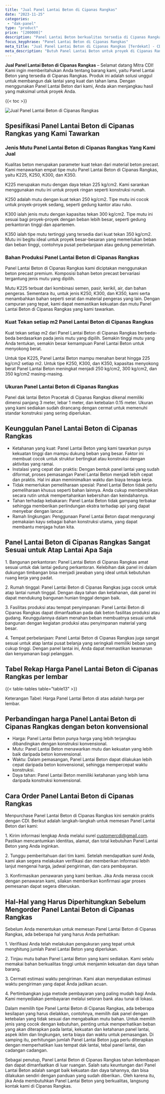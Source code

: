 ```yaml
---
title: "Jual Panel Lantai Beton di Cipanas Rangkas"
date: "2023-11-25"
categories:
 - "dak-panel"
type: "product"
price: "[200000]"
description: "Panel Lantai Beton berkualitas tersedia di Cipanas Rangkas. Panel Lantai Beton dirancang untuk kebutuhan konstruksi modern dengan performa prima. Hubungi kami sekarang."
focus_keyphrase: "Panel Lantai Beton di Cipanas Rangkas"
meta_title: "Jual Panel Lantai Beton di Cipanas Rangkas [Terdekat] - CDI"
meta_description: "Butuh Panel Lantai Beton untuk proyek di Cipanas Rangkas?. Tersedia Panel Lantai Beton premium untuk pembangunan. Harga terbaik hanya di sini."
---
```


**Jual Panel Lantai Beton di Cipanas Rangkas** – Selamat datang Mitra CDI! Kami ingin memberitahukan Anda tentang barang kami, yaitu Panel Lantai Beton yang tersedia di Cipanas Rangkas. Produk ini adalah solusi unggul untuk membangun dak lantai yang kuat dan tahan lama. Dengan menggunakan Panel Lantai Beton dari kami, Anda akan menjangkau hasil yang maksimal untuk proyek Anda.

{{< toc >}}

![Jual Panel Lantai Beton di Cipanas Rangkas](/images/dak-panel/dak-panel-28.jpg)

## Spesifikasi Panel Lantai Beton di Cipanas Rangkas yang Kami Tawarkan

### Jenis Mutu Panel Lantai Beton di Cipanas Rangkas Yang Kami Jual

Kualitas beton merupakan parameter kuat tekan dari material beton precast. Kami menawarkan empat tipe mutu Panel Lantai Beton di Cipanas Rangkas, yaitu K225, K250, K300, dan K350.

K225 merupakan mutu dengan daya tekan 225 kg/cm2. Kami sarankan menggunakan mutu ini untuk proyek ringan seperti konstruksi rumah.

K250 adalah mutu dengan kuat tekan 250 kg/cm2. Tipe mutu ini cocok untuk proyek-proyek sedang, seperti gedung kantor atau ruko.

K300 ialah jenis mutu dengan kapasitas tekan 300 kg/cm2. Tipe mutu ini sesuai bagi proyek-proyek dengan beban lebih besar, seperti gedung perkantoran tinggi dan apartemen.

K350 ialah tipe mutu tertinggi yang tersedia dari kuat tekan 350 kg/cm2. Mutu ini begitu ideal untuk proyek besar-besaran yang memerlukan beban dan beban tinggi, contohnya pusat perbelanjaan atau gedung pemerintah.

### Bahan Produksi Panel Lantai Beton di Cipanas Rangkas

Panel Lantai Beton di Cipanas Rangkas kami diciptakan menggunakan beton precast premium. Komposisi bahan beton precast bervariasi tergantung jenis mutu yang dipilih.

Mutu K225 terbuat dari kombinasi semen, pasir, kerikil, air, dan bahan pengeras. Sementara itu, untuk jenis K250, K300, dan K350, kami serta menambahkan bahan seperti serat dan material pengeras yang lain. Dengan campuran yang tepat, kami dapat memastikan kekuatan dan mutu Panel Lantai Beton di Cipanas Rangkas yang kami tawarkan.

### Kuat Tekan setiap m2 Panel Lantai Beton di Cipanas Rangkas

Kuat tekan setiap m2 dari Panel Lantai Beton di Cipanas Rangkas berbeda-beda berdasarkan pada jenis mutu yang dipilih. Semakin tinggi mutu yang Anda tentukan, semakin besar kemampuan Panel Lantai Beton untuk menyokong berat.

Untuk tipe K225, Panel Lantai Beton mampu menahan berat hingga 225 kg/cm2 setiap m2. Untuk tipe K250, K300, dan K350, kapasitas menyokong berat Panel Lantai Beton meningkat menjadi 250 kg/cm2, 300 kg/cm2, dan 350 kg/cm2 masing-masing.

### Ukuran Panel Lantai Beton di Cipanas Rangkas

Panel dak lantai Beton Pracetak di Cipanas Rangkas dikenal memiliki dimensi panjang 3 meter, lebar 1 meter, dan ketebalan 0.15 meter. Ukuran yang kami sediakan sudah dirancang dengan cermat untuk memenuhi standar konstruksi yang sering diperlukan.

## Keunggulan Panel Lantai Beton di Cipanas Rangkas

*   Ketahanan yang kuat: Panel Lantai Beton yang kami tawarkan punya kekuatan tinggi dan mampu dukung beban yang besar. Faktor ini membuat cocok untuk struktur bertingkat atau konstruksi dengan aktivitas yang ramai.
*   Instalasi yang cepat dan praktis: Dengan bentuk panel lantai yang sudah diformat, proses pemasangan Panel Lantai Beton menjadi lebih cepat dan praktis. Hal ini akan meminimalkan waktu dan biaya tenaga kerja.
*   Tidak memerlukan pemeliharaan spesial: Panel Lantai Beton tidak perlu pemeliharaan khusus seperti bahan lainnya. Anda cukup membersihkan secara rutin untuk mempertahankan kebersihan dan keindahannya.
*   Tahan terhadap kebakaran: Panel Lantai Beton tidak gampang terbakar sehingga memberikan perlindungan ekstra terhadap api yang dapat menyebar dengan lancar.
*   Ramah lingkungan: Penggunaan Panel Lantai Beton dapat mengurangi pemakaian kayu sebagai bahan konstruksi utama, yang dapat membantu menjaga hutan kita.

## Panel Lantai Beton di Cipanas Rangkas Sangat Sesuai untuk Atap Lantai Apa Saja

1\.  Bangunan perkantoran: Panel Lantai Beton di Cipanas Rangkas amat sesuai untuk dak lantai gedung perkantoran. Kelebihan dak panel ini dalam dukungan timbangan bisa menjadi jawaban yang ideal untuk kebutuhan ruang kerja yang padat.

2\.  Rumah tinggal: Panel Lantai Beton di Cipanas Rangkas juga cocok untuk atap lantai rumah tinggal. Dengan daya tahan dan ketahanan, dak panel ini dapat mendukung bangunan hunian tinggal dengan baik.

3\.  Fasilitas produksi atau tempat penyimpanan: Panel Lantai Beton di Cipanas Rangkas dapat dimanfaatkan pada dak beton fasilitas produksi atau gudang. Keunggulannya dalam menahan beban membuatnya sesuai untuk bangunan dengan kegiatan produksi atau penyimpanan material yang besar.

4\.  Tempat perbelanjaan: Panel Lantai Beton di Cipanas Rangkas juga sangat sesuai untuk atap lantai pusat belanja yang seringkali memiliki beban yang cukup tinggi. Dengan panel lantai ini, Anda dapat memastikan keamanan dan kenyamanan bagi pelanggan.

## Tabel Rekap Harga Panel Lantai Beton di Cipanas Rangkas per lembar

{{< table-tables table="table13" >}}

Keterangan Tabel: Harga Panel Lantai Beton di atas adalah harga per lembar.

## Perbandingan harga Panel Lantai Beton di Cipanas Rangkas dengan beton konvensional

*   Harga: Panel Lantai Beton punya harga yang lebih terjangkau dibandingkan dengan konstruksi konvensional.
*   Mutu: Panel Lantai Beton menawarkan mutu dan kekuatan yang lebih baik daripada beton konvensional.
*   Waktu: Dalam pemasangan, Panel Lantai Beton dapat dilakukan lebih cepat daripada beton konvensional, sehingga mempercepat waktu konstruksi.
*   Daya tahan: Panel Lantai Beton memiliki ketahanan yang lebih lama daripada konstruksi konvensional.

## Cara Order Panel Lantai Beton di Cipanas Rangkas

Menpurchase Panel Lantai Beton di Cipanas Rangkas kini semakin praktis dengan CDI. Berikut adalah langkah-langkah untuk memesan Panel Lantai Beton dari kami:

1\.  Kirim informasi lengkap Anda melalui surel customercdi@gmail.com. Pastikan mencantumkan identitas, alamat, dan total kebutuhan Panel Lantai Beton yang Anda inginkan.

2\.  Tunggu pemberitahuan dari tim kami. Setelah mendapatkan surel Anda, kami akan segera melakukan verifikasi dan memberikan informasi lebih lanjut mengenai harga, jadwal pengiriman, dan cara pembayaran.

3\.  Konfirmasikan penawaran yang kami berikan. Jika Anda merasa cocok dengan penawaran kami, silakan memberikan konfirmasi agar proses pemesanan dapat segera diteruskan.

## Hal-Hal yang Harus Diperhitungkan Sebelum Mengorder Panel Lantai Beton di Cipanas Rangkas

Sebelum Anda menentukan untuk memesan Panel Lantai Beton di Cipanas Rangkas, ada beberapa hal yang harus Anda perhatikan:

1\.  Verifikasi Anda telah melakukan pengukuran yang tepat untuk menghitung jumlah Panel Lantai Beton yang diperlukan.

2\.  Tinjau mutu bahan Panel Lantai Beton yang kami sediakan. Kami selalu memakai bahan berkualitas tinggi untuk menjamin kekuatan dan daya tahan barang.

3\.  Cermati estimasi waktu pengiriman. Kami akan menyediakan estimasi waktu pengiriman yang dapat Anda jadikan acuan.

4\.  Pertimbangkan juga metode pembayaran yang paling mudah bagi Anda. Kami menyediakan pembayaran melalui setoran bank atau tunai di lokasi.

Dalam memilih tipe Panel Lantai Beton di Cipanas Rangkas, ada beberapa kesilapan yang harus dielakkan, contohnya, memilih dak panel dengan ketebalan yang tidak sesuai dan mengabaikan mutu bahan. Untuk memilih jenis yang cocok dengan kebutuhan, penting untuk memperhatikan beban yang akan diterapkan pada lantai, kekuatan dan ketahanan panel lantai, aspek iklim dan lingkungan, serta biaya dan waktu untuk pemasangan. Di samping itu, perhitungan jumlah Panel Lantai Beton juga perlu diterapkan dengan memperhatikan luas tempat dak lantai, tebal panel lantai, dan cadangan cadangan.

Sebagai penutup, Panel Lantai Beton di Cipanas Rangkas tahan kelembapan dan dapat dimanfaatkan di luar ruangan. Salah satu keuntungan dari Panel Lantai Beton adalah sangat baik kekuatan dan daya tahannya, dan bisa dilakukan sendiri dengan panduan yang sudah diberikan.. Oleh karena itu, jika Anda membutuhkan Panel Lantai Beton yang berkualitas, langsung kontak kami di Cipanas Rangkas.